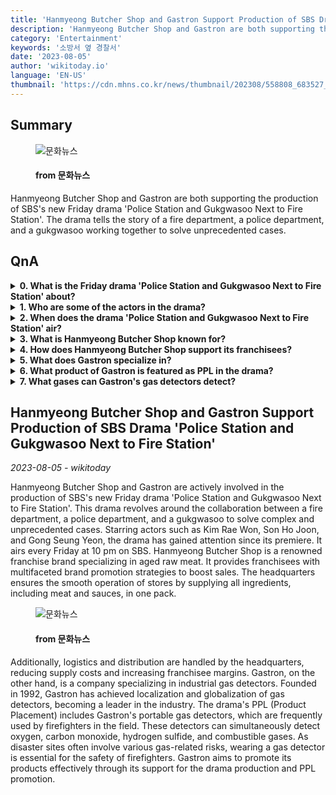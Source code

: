 ```yaml
---
title: 'Hanmyeong Butcher Shop and Gastron Support Production of SBS Drama ''Police Station and Gukgwasoo Next to Fire Station'''
description: 'Hanmyeong Butcher Shop and Gastron are both supporting the production of SBS''s new Friday drama ''Police Station and Gukgwasoo Next to Fire Station''. The drama tells the story of a fire department, a police department, and a gukgwasoo working together to solve unprecedented cases.'
category: 'Entertainment'
keywords: '소방서 옆 경찰서'
date: '2023-08-05'
author: 'wikitoday.io'
language: 'EN-US'
thumbnail: 'https://cdn.mhns.co.kr/news/thumbnail/202308/558808_683527_413_v150.jpg'
---
```


## Summary



<figure>
    <img src="https://cdn.mhns.co.kr/news/thumbnail/202308/558808_683527_413_v150.jpg" alt="문화뉴스" />
    <figcaption>
        <h4> from 문화뉴스</h4>
    </figcaption>
</figure>


Hanmyeong Butcher Shop and Gastron are both supporting the production of SBS's new Friday drama 'Police Station and Gukgwasoo Next to Fire Station'. The drama tells the story of a fire department, a police department, and a gukgwasoo working together to solve unprecedented cases.


## QnA


<details>
    <summary><b>0. What is the Friday drama 'Police Station and Gukgwasoo Next to Fire Station' about?</b></summary>
    'Police Station and Gukgwasoo Next to Fire Station' is a drama that follows the collaboration between a fire department, a police department, and a gukgwasoo to solve complex and unprecedented cases.
</details>

<details>
    <summary><b>1. Who are some of the actors in the drama?</b></summary>
    The drama stars actors such as Kim Rae Won, Son Ho Joon, and Gong Seung Yeon.
</details>

<details>
    <summary><b>2. When does the drama 'Police Station and Gukgwasoo Next to Fire Station' air?</b></summary>
    The drama airs every Friday at 10 pm on SBS.
</details>

<details>
    <summary><b>3. What is Hanmyeong Butcher Shop known for?</b></summary>
    Hanmyeong Butcher Shop is a renowned franchise brand specializing in aged raw meat.
</details>

<details>
    <summary><b>4. How does Hanmyeong Butcher Shop support its franchisees?</b></summary>
    Hanmyeong Butcher Shop supports its franchisees through multifaceted brand promotion strategies and by supplying all ingredients, including meat and sauces, to franchisees in one pack.
</details>

<details>
    <summary><b>5. What does Gastron specialize in?</b></summary>
    Gastron specializes in industrial gas detectors.
</details>

<details>
    <summary><b>6. What product of Gastron is featured as PPL in the drama?</b></summary>
    The drama's PPL includes Gastron's portable gas detectors.
</details>

<details>
    <summary><b>7. What gases can Gastron's gas detectors detect?</b></summary>
    Gastron's gas detectors can simultaneously detect oxygen, carbon monoxide, hydrogen sulfide, and combustible gases.
</details>



## Hanmyeong Butcher Shop and Gastron Support Production of SBS Drama 'Police Station and Gukgwasoo Next to Fire Station'

_2023-08-05 - wikitoday_

Hanmyeong Butcher Shop and Gastron are actively involved in the production of SBS's new Friday drama 'Police Station and Gukgwasoo Next to Fire Station'. This drama revolves around the collaboration between a fire department, a police department, and a gukgwasoo to solve complex and unprecedented cases. Starring actors such as Kim Rae Won, Son Ho Joon, and Gong Seung Yeon, the drama has gained attention since its premiere. It airs every Friday at 10 pm on SBS. Hanmyeong Butcher Shop is a renowned franchise brand specializing in aged raw meat. It provides franchisees with multifaceted brand promotion strategies to boost sales. The headquarters ensures the smooth operation of stores by supplying all ingredients, including meat and sauces, in one pack.


<figure>
    <img src="https://cdn.mhns.co.kr/news/thumbnail/202308/558806_683525_3934_v150.jpg" alt="문화뉴스" />
    <figcaption>
        <h4> from 문화뉴스</h4>
    </figcaption>
</figure>


Additionally, logistics and distribution are handled by the headquarters, reducing supply costs and increasing franchisee margins. Gastron, on the other hand, is a company specializing in industrial gas detectors. Founded in 1992, Gastron has achieved localization and globalization of gas detectors, becoming a leader in the industry. The drama's PPL (Product Placement) includes Gastron's portable gas detectors, which are frequently used by firefighters in the field. These detectors can simultaneously detect oxygen, carbon monoxide, hydrogen sulfide, and combustible gases. As disaster sites often involve various gas-related risks, wearing a gas detector is essential for the safety of firefighters. Gastron aims to promote its products effectively through its support for the drama production and PPL promotion.
